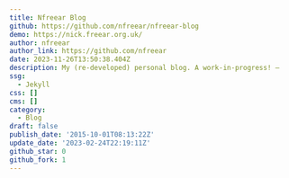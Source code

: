 ```yaml
---
title: Nfreear Blog
github: https://github.com/nfreear/nfreear-blog
demo: https://nick.freear.org.uk/
author: nfreear
author_link: https://github.com/nfreear
date: 2023-11-26T13:50:38.404Z
description: My (re-developed) personal blog. A work-in-progress! —
ssg:
  - Jekyll
css: []
cms: []
category:
  - Blog
draft: false
publish_date: '2015-10-01T08:13:22Z'
update_date: '2023-02-24T22:19:11Z'
github_star: 0
github_fork: 1
---
```

